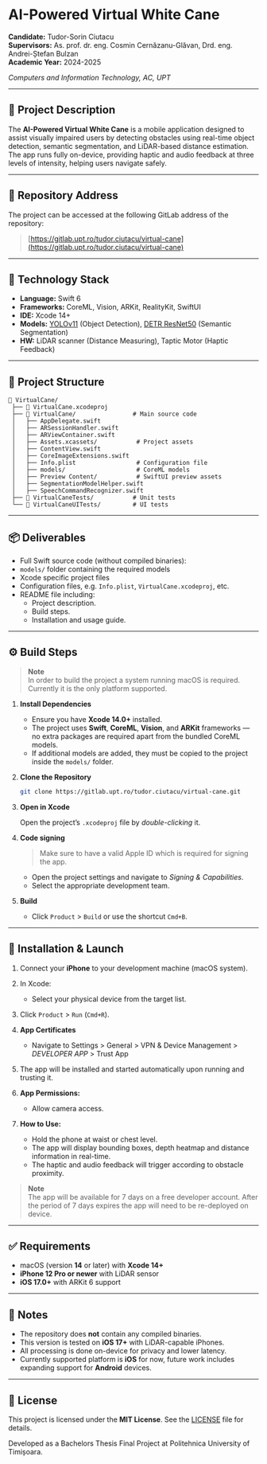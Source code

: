 # AI-Powered Virtual White Cane

**Candidate:** Tudor-Sorin Ciutacu\
**Supervisors:** As. prof. dr. eng. Cosmin Cernăzanu-Glăvan, Drd. eng. Andrei-Ștefan Bulzan\
**Academic Year:** 2024-2025 

_Computers and Information Technology, AC, UPT_

---

## 📑 Project Description

The **AI-Powered Virtual White Cane** is a mobile application designed to assist visually impaired users by detecting obstacles using real-time object detection, semantic segmentation, and LiDAR-based distance estimation. The app runs fully on-device, providing haptic and audio feedback at three levels of intensity, helping users navigate safely.

---

## 🔗 Repository Address

The project can be accessed at the following GitLab address of the repository:

> [https://gitlab.upt.ro/tudor.ciutacu/virtual-cane](https://gitlab.upt.ro/tudor.ciutacu/virtual-cane)

---

## 🧩 Technology Stack

* **Language:** Swift 6
* **Frameworks:** CoreML, Vision, ARKit, RealityKit, SwiftUI
* **IDE:** Xcode 14+
* **Models:** [YOLOv11](https://docs.ultralytics.com/models/yolo11/) (Object Detection), [DETR ResNet50](https://developer.apple.com/machine-learning/models/#:~:text=DETR%20Resnet50%20Semantic%20Segmentation) (Semantic Segmentation)
* **HW:** LiDAR scanner (Distance Measuring), Taptic Motor (Haptic Feedback)

---

## 📁 Project Structure

```
📁 VirtualCane/
 ├── 📄 VirtualCane.xcodeproj
 ├── 📁 VirtualCane/                # Main source code
 │   ├── AppDelegate.swift
 │   ├── ARSessionHandler.swift
 │   ├── ARViewContainer.swift
 │   ├── Assets.xcassets/           # Project assets
 │   ├── ContentView.swift
 │   ├── CoreImageExtensions.swift
 │   ├── Info.plist                 # Configuration file
 │   ├── models/                    # CoreML models
 │   ├── Preview Content/           # SwiftUI preview assets
 │   ├── SegmentationModelHelper.swift
 │   ├── SpeechCommandRecognizer.swift
 ├── 📁 VirtualCaneTests/           # Unit tests
 └── 📁 VirtualCaneUITests/         # UI tests
```

---

## 📦 Deliverables

* Full Swift source code (without compiled binaries):
* `models/` folder containing the required models
* Xcode specific project files
* Configuration files, e.g. `Info.plist`, `VirtualCane.xcodeproj`, etc.
* README file including:
  * Project description.
  * Build steps.
  * Installation and usage guide.

---

## ⚙️ Build Steps

> **Note**\
> In order to build the project a system running macOS is required. Currently it is the only platform supported.

1. **Install Dependencies**

   * Ensure you have **Xcode 14.0+** installed.
   * The project uses **Swift**, **CoreML**, **Vision**, and **ARKit** frameworks — no extra packages are required apart from the bundled CoreML models.
   * If additional models are added, they must be copied to the project inside the `models/` folder.

2. **Clone the Repository**

   ```bash
   git clone https://gitlab.upt.ro/tudor.ciutacu/virtual-cane.git
   ```

3. **Open in Xcode**

   Open the project’s `.xcodeproj` file by *double-clicking* it.

4. **Code signing**

    > Make sure to have a valid Apple ID which is required for signing the app.
    - Open the project settings and navigate to *Signing & Capabilities*.
    - Select the appropriate development team.

5. **Build**

   * Click `Product` > `Build` or use the shortcut `Cmd+B`.

---

## 🚀 Installation & Launch

1. Connect your **iPhone** to your development machine (macOS system).

2. In Xcode:

   * Select your physical device from the target list.

3. Click `Product` > `Run` (`Cmd+R`).

4. **App Certificates**
   * Navigate to Settings > General > VPN & Device Management > *DEVELOPER APP* > Trust App

5. The app will be installed and started  automatically upon running and trusting it.

6. **App Permissions:**

   * Allow camera access.

7. **How to Use:**

   * Hold the phone at waist or chest level.
   * The app will display bounding boxes, depth heatmap and distance information in real-time.
   * The haptic and audio feedback will trigger according to obstacle proximity.

> **Note**\
> The app will be available for 7 days on a free developer account. After the period of 7 days expires the app will need to be re-deployed on device.
---

## ✅ Requirements

* macOS (version **14** or later) with **Xcode 14+**
* **iPhone 12 Pro or newer** with LiDAR sensor
* **iOS 17.0+** with ARKit 6 support


---

## 📌 Notes

* The repository does **not** contain any compiled binaries.
* This version is tested on **iOS 17+** with LiDAR-capable iPhones.
* All processing is done on-device for privacy and lower latency.
* Currently supported platform is **iOS** for now, future work includes expanding support for **Android** devices.

---

## 📜 License

This project is licensed under the **MIT License**. See the [LICENSE](LICENSE) file for details.

Developed as a Bachelors Thesis Final Project at Politehnica University of Timișoara.

